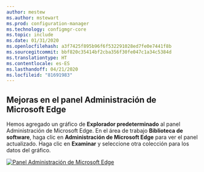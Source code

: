 ```yaml
---
author: mestew
ms.author: mstewart
ms.prod: configuration-manager
ms.technology: configmgr-core
ms.topic: include
ms.date: 01/31/2020
ms.openlocfilehash: a3f7425f895b96f6f532291028ed7fe0e7441f8b
ms.sourcegitcommit: bbf820c35414bf2cba356f30fe047c1a34c5384d
ms.translationtype: HT
ms.contentlocale: es-ES
ms.lasthandoff: 04/21/2020
ms.locfileid: "81691983"
---
```

## <a name="improvements-to-microsoft-edge-management-dashboard"></a><a name="bkmk_edge"></a> Mejoras en el panel Administración de Microsoft Edge
<!--3871913-->
Hemos agregado un gráfico de **Explorador predeterminado** al panel Administración de Microsoft Edge. En el área de trabajo **Biblioteca de software**, haga clic en **Administración de Microsoft Edge** para ver el panel actualizado. Haga clic en **Examinar** y seleccione otra colección para los datos del gráfico.


[![Panel Administración de Microsoft Edge](../../media/3871913-updated-edge-dashboard.png)](../../media/3871913-updated-edge-dashboard.png#lightbox)

